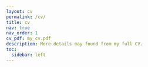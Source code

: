 ```yaml
---
layout: cv
permalink: /cv/
title: cv
nav: true
nav_order: 1
cv_pdf: my_cv.pdf
description: More details may found from my full CV.
toc:
  sidebar: left
---
```

